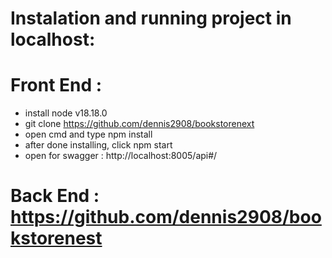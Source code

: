 # Instalation and running project in localhost:

# Front End : </br>

- install node v18.18.0
- git clone https://github.com/dennis2908/bookstorenext </br>
- open cmd and type npm install </br>
- after done installing, click  npm start <br>
- open for swagger : http://localhost:8005/api#/ <br>
  
# Back End : https://github.com/dennis2908/bookstorenest